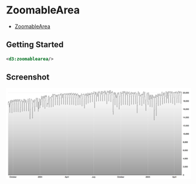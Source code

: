 # ZoomableArea

* [ZoomableArea](http://bl.ocks.org/mbostock/4015254)

## Getting Started

```xml
<d3:zoomablearea/>
```

## Screenshot

![ZoomableArea](screenshots/zoomablearea.png "ZoomableArea")
